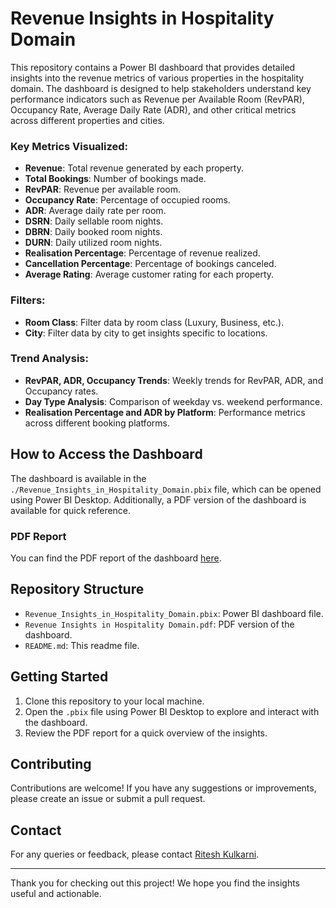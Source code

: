 # Revenue Insights in Hospitality Domain

This repository contains a Power BI dashboard that provides detailed insights into the revenue metrics of various properties in the hospitality domain. The dashboard is designed to help stakeholders understand key performance indicators such as Revenue per Available Room (RevPAR), Occupancy Rate, Average Daily Rate (ADR), and other critical metrics across different properties and cities.

### Key Metrics Visualized:

- **Revenue**: Total revenue generated by each property.
- **Total Bookings**: Number of bookings made.
- **RevPAR**: Revenue per available room.
- **Occupancy Rate**: Percentage of occupied rooms.
- **ADR**: Average daily rate per room.
- **DSRN**: Daily sellable room nights.
- **DBRN**: Daily booked room nights.
- **DURN**: Daily utilized room nights.
- **Realisation Percentage**: Percentage of revenue realized.
- **Cancellation Percentage**: Percentage of bookings canceled.
- **Average Rating**: Average customer rating for each property.

### Filters:

- **Room Class**: Filter data by room class (Luxury, Business, etc.).
- **City**: Filter data by city to get insights specific to locations.

### Trend Analysis:

- **RevPAR, ADR, Occupancy Trends**: Weekly trends for RevPAR, ADR, and Occupancy rates.
- **Day Type Analysis**: Comparison of weekday vs. weekend performance.
- **Realisation Percentage and ADR by Platform**: Performance metrics across different booking platforms.

## How to Access the Dashboard

The dashboard is available in the `./Revenue_Insights_in_Hospitality_Domain.pbix` file, which can be opened using Power BI Desktop. Additionally, a PDF version of the dashboard is available for quick reference.

### PDF Report

You can find the PDF report of the dashboard [here](./Revenue%20Insights%20in%20Hospitality%20Domain.pdf).

## Repository Structure

- `Revenue_Insights_in_Hospitality_Domain.pbix`: Power BI dashboard file.
- `Revenue Insights in Hospitality Domain.pdf`: PDF version of the dashboard.
- `README.md`: This readme file.

## Getting Started

1. Clone this repository to your local machine.
2. Open the `.pbix` file using Power BI Desktop to explore and interact with the dashboard.
3. Review the PDF report for a quick overview of the insights.

## Contributing

Contributions are welcome! If you have any suggestions or improvements, please create an issue or submit a pull request.

## Contact

For any queries or feedback, please contact [Ritesh Kulkarni](mailto:kulkarni578l@gmail.com).

---

Thank you for checking out this project! We hope you find the insights useful and actionable.

